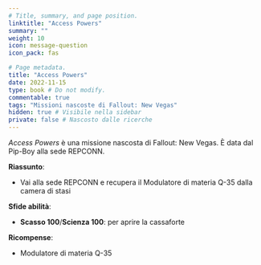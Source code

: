 ```yaml
---
# Title, summary, and page position.
linktitle: "Access Powers" 
summary: ""
weight: 10
icon: message-question
icon_pack: fas

# Page metadata.
title: "Access Powers"
date: 2022-11-15
type: book # Do not modify.
commentable: true
tags: "Missioni nascoste di Fallout: New Vegas"
hidden: true # Visibile nella sidebar
private: false # Nascosto dalle ricerche
---
```


<div class="fnv">


*Access Powers* è una missione nascosta di Fallout: New Vegas. È data dal Pip-Boy alla sede REPCONN.


**Riassunto**:
- Vai alla sede REPCONN e recupera il Modulatore di materia Q-35 dalla camera di stasi


**Sfide abilità**:
- **Scasso 100**/**Scienza 100**: per aprire la cassaforte 


**Ricompense**:
- Modulatore di materia Q-35


</div>


